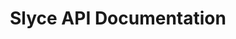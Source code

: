 ---
title: Slyce API Documentation



toc_footers:
  - <a href='https://cmsonline.com'>Documentation Powered by CMS</a>

includes:
  - modules/introduction
  - modules/setup
  - modules/authentication
  - modules/invoice
  - modules/invoicefooter
  - api/payplan
  - api/customer
  - api/transaction
  - errors

search: true
---